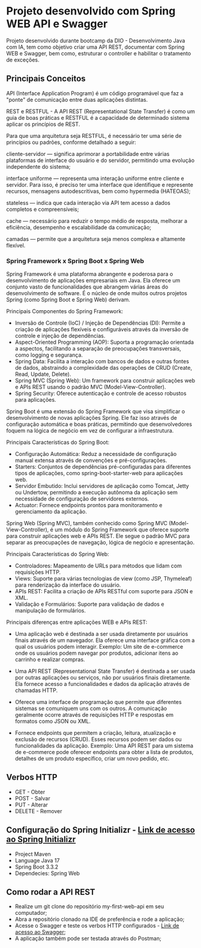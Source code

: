 # Projeto desenvolvido com Spring WEB API e Swagger

Projeto desenvolvido durante bootcamp da DIO - Desenvolvimento Java com IA, tem como objetivo criar uma API REST, documentar com Spring WEB e Swagger, bem como, estruturar o controller e habilitar o tratamento de exceções.

## Principais Conceitos 
API (Interface Application Program) é um código programável que faz a "ponte" de comunicação entre duas aplicações distintas.

REST e RESTFUL - A API REST (Representational State Transfer) é como um guia de boas práticas e RESTFUL é a capacidade de determinado sistema aplicar os princípios de REST.

Para que uma arquitetura seja RESTFUL, é necessário ter uma série de princípios ou padrões, conforme detalhado a seguir:

cliente-servidor — significa aprimorar a portabilidade entre várias plataformas de interface do usuário e do servidor, permitindo uma evolução independente do sistema;

interface uniforme — representa uma interação uniforme entre cliente e servidor. Para isso, é preciso ter uma interface que identifique e represente recursos, mensagens autodescritivas, bem como hypermedia (HATEOAS);

stateless — indica que cada interação via API tem acesso a dados completos e compreensíveis;

cache — necessário para reduzir o tempo médio de resposta, melhorar a eficiência, desempenho e escalabilidade da comunicação;

camadas — permite que a arquitetura seja menos complexa e altamente flexível.


### Spring Framework x Spring Boot x Spring Web

Spring Framework é uma plataforma abrangente e poderosa para o desenvolvimento de aplicações empresariais em Java. Ela oferece um conjunto vasto de funcionalidades que abrangem várias áreas do desenvolvimento de software. É o núcleo de onde muitos outros projetos Spring (como Spring Boot e Spring Web) derivam.

Principais Componentes do Spring Framework:
- Inversão de Controle (IoC) / Injeção de Dependências (DI): Permite a criação de aplicações flexíveis e configuráveis através da inversão de controle e injeção de dependências.
- Aspect-Oriented Programming (AOP): Suporta a programação orientada a aspectos, facilitando a separação de preocupações transversais, como logging e segurança.
- Spring Data: Facilita a interação com bancos de dados e outras fontes de dados, abstraindo a complexidade das operações de CRUD (Create, Read, Update, Delete).
- Spring MVC (Spring Web): Um framework para construir aplicações web e APIs REST usando o padrão MVC (Model-View-Controller).
- Spring Security: Oferece autenticação e controle de acesso robustos para aplicações.

Spring Boot é uma extensão do Spring Framework que visa simplificar o desenvolvimento de novas aplicações Spring. Ele faz isso através de configuração automática e boas práticas, permitindo que desenvolvedores foquem na lógica de negócio em vez de configurar a infraestrutura.

Principais Características do Spring Boot:
- Configuração Automática: Reduz a necessidade de configuração manual extensa através de convenções e pré-configurações.
- Starters: Conjuntos de dependências pré-configuradas para diferentes tipos de aplicações, como spring-boot-starter-web para aplicações web.
- Servidor Embutido: Inclui servidores de aplicação como Tomcat, Jetty ou Undertow, permitindo a execução autônoma da aplicação sem necessidade de configuração de servidores externos.
- Actuator: Fornece endpoints prontos para monitoramento e gerenciamento da aplicação.

Spring Web (Spring MVC), também conhecido como Spring MVC (Model-View-Controller), é um módulo do Spring Framework que oferece suporte para construir aplicações web e APIs REST. Ele segue o padrão MVC para separar as preocupações de navegação, lógica de negócio e apresentação.

Principais Características do Spring Web:
- Controladores: Mapeamento de URLs para métodos que lidam com requisições HTTP.
- Views: Suporte para várias tecnologias de view (como JSP, Thymeleaf) para renderização da interface do usuário.
- APIs REST: Facilita a criação de APIs RESTful com suporte para JSON e XML.
- Validação e Formulários: Suporte para validação de dados e manipulação de formulários.

Principais diferenças entre aplicações WEB e APIs REST:

- Uma aplicação web é destinada a ser usada diretamente por usuários finais através de um navegador. Ela oferece uma interface gráfica com a qual os usuários podem interagir.
Exemplo: Um site de e-commerce onde os usuários podem navegar por produtos, adicionar itens ao carrinho e realizar compras.

- Uma API REST (Representational State Transfer) é destinada a ser usada por outras aplicações ou serviços, não por usuários finais diretamente. Ela fornece acesso a funcionalidades e dados da aplicação através de chamadas HTTP.
- Oferece uma interface de programação que permite que diferentes sistemas se comuniquem uns com os outros. A comunicação geralmente ocorre através de requisições HTTP e respostas em formatos como JSON ou XML.
- Fornece endpoints que permitem a criação, leitura, atualização e exclusão de recursos (CRUD). Esses recursos podem ser dados ou funcionalidades da aplicação.
Exemplo: Uma API REST para um sistema de e-commerce pode oferecer endpoints para obter a lista de produtos, detalhes de um produto específico, criar um novo pedido, etc.

## Verbos HTTP
- GET - Obter
- POST - Salvar
- PUT - Alterar
- DELETE - Remover

## Configuração do Spring Initializr - [Link de acesso ao Spring Initializr](https://start.spring.io/)
- Project Maven
- Language Java 17
- Spring Boot 3.3.2 
- Dependecies: Spring Web

## Como rodar a API REST
- Realize um git clone do repositório my-first-web-api em seu computador;
- Abra a repositório clonado na IDE de preferência e rode a aplicação;
- Acesse o Swagger e teste os verbos HTTP configurados - [Link de acesso ao Swagger](http://localhost:8080/swagger-ui/index.html);
- A aplicação também pode ser testada através do Postman;




